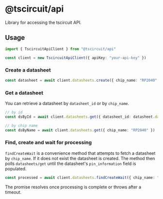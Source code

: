 # @tscircuit/api

Library for accessing the tscircuit API.

## Usage

```ts
import { TscircuitApiClient } from "@tscircuit/api"

const client = new TscircuitApiClient({ apiKey: "your-api-key" })
```

### Create a datasheet

```ts
const datasheet = await client.datasheets.create({ chip_name: "RP2040" })
```

### Get a datasheet

You can retrieve a datasheet by `datasheet_id` or by `chip_name`.

```ts
// by id
const dsById = await client.datasheets.get({ datasheet_id: datasheet.datasheet_id })

// by chip name
const dsByName = await client.datasheets.get({ chip_name: "RP2040" })
```

### Find, create and wait for processing

`findCreateWait` is a convenience method that attempts to fetch a datasheet by
`chip_name`. If it does not exist the datasheet is created. The method then
polls `datasheets/get` until the datasheet's `pin_information` field is
populated.

```ts
const processed = await client.datasheets.findCreateWait({ chip_name: "RP2040" })
```

The promise resolves once processing is complete or throws after a timeout.
